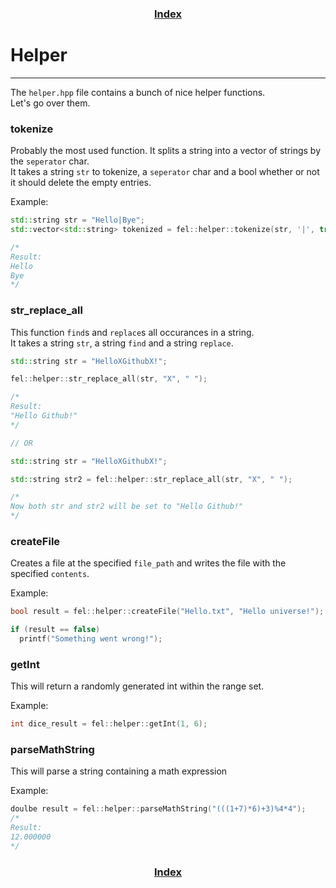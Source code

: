 <h3 align="center"><a href="index.html">Index</a></h3>

# Helper
-----

The `helper.hpp` file contains a bunch of nice helper functions.  
Let's go over them.

### tokenize
Probably the most used function. It splits a string into a vector of strings by the `seperator` char.  
It takes a string `str` to tokenize, a `seperator` char and a bool whether or not it should delete the empty entries.

Example:
```cpp
std::string str = "Hello|Bye";
std::vector<std::string> tokenized = fel::helper::tokenize(str, '|', true);

/*
Result:
Hello
Bye
*/
```

### str_replace_all
This function `find`s and `replace`s all occurances in a string.  
It takes a string `str`, a string `find` and a string `replace`.

```cpp
std::string str = "HelloXGithubX!";

fel::helper::str_replace_all(str, "X", " ");

/*
Result:
"Hello Github!"
*/

// OR

std::string str = "HelloXGithubX!";

std::string str2 = fel::helper::str_replace_all(str, "X", " ");

/*
Now both str and str2 will be set to "Hello Github!"
*/
```

### createFile
Creates a file at the specified `file_path` and writes the file with the specified `contents`.  

Example:
```cpp
bool result = fel::helper::createFile("Hello.txt", "Hello universe!");

if (result == false)
  printf("Something went wrong!");
```

### getInt
This will return a randomly generated int within the range set.

Example:
```cpp
int dice_result = fel::helper::getInt(1, 6);
```

### parseMathString
This will parse a string containing a math expression

Example:
```cpp
doulbe result = fel::helper::parseMathString("(((1+7)*6)+3)%4*4");
/*
Result:
12.000000
*/
```

<h3 align="center"><a href="index.html">Index</a></h3>
